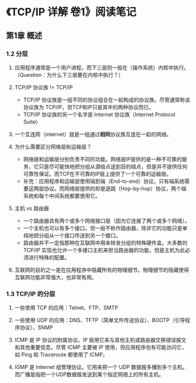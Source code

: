 # 《TCP/IP 详解 卷1》阅读笔记

## 第1章 概述

### 1.2 分层

1. 应用程序通常是一个用户进程，而下三层则一般在（操作系统）内核中执行。（Question：为什么下三层要在内核中执行？）

2. TCP/IP 协议族 != TCP/IP
    - TCP/IP 协议族是一组不同的协议组合在一起构成的协议族。尽管通常称该协议族为 TCP/IP，但TCP和IP只是其中的两种协议而已。
    - TCP/IP 协议族的另一个名字是 Internet 协议族（Internet Protocol Suite）

3. 一个互连网（internet）就是一组通过**相同**协议族互连在一起的网络。

4. 为什么需要区分网络层和运输层？
    - 网络层和运输层分别负责不同的功能。网络层IP提供的是一种不可靠的服务，它只是尽可能快地把分组从源结点送到目的结点，但是并不提供任何可靠性保证。而TCP在不可靠的IP层上提供了一个可靠的运输层。
    - 补充：应用程序和运输层使用端到端（End-to-end）协议，只有端系统需要这两层协议。而网络层提供的却是逐跳（Hop-by-hop）协议，两个端系统和每个中间系统都要使用它。

5. 主机 vs 路由器
    - 一个路由器具有两个或多个网络接口层（因为它连接了两个或多个网络）。
    - 一个主机也可以有多个接口，但一般不称作路由器，除非它的功能只是单纯地把分组从一个接口传送到另一个接口。
    - 路由器并不一定指那种在互联网中用来转发分组的特殊硬件盒。大多数的 TCP/IP 实现也允许一个多接口主机来担当路由器的功能，但是主机为此必须进行特殊的配置。

6. 互联网的目的之一是在应用程序中隐藏所有的物理细节。物理细节的隐藏使得互联网功能非常强大，也非常有用。

### 1.3 TCP/IP 的分层

1. 一些使用 TCP 的应用：Telnet、FTP、SMTP

2. 一些使用 UDP 的应用：DNS、TFTP（简单文件传送协议）、BOOTP（引导程序协议）、SNMP

3. ICMP 是 IP 协议的附属协议。IP 层用它来与其他主机或路由器交换错误报文和其他重要信息。尽管 ICMP 主要被 IP 使用，但应用程序也有可能访问它，如 Ping 和 Traceroute 都使用了 ICMP。

4. IGMP 是 Internet 组管理协议。它用来把一个 UDP 数据报多播到多个主机。而广播是指把一个UDP数据报发送到某个指定网络上的所有主机。
